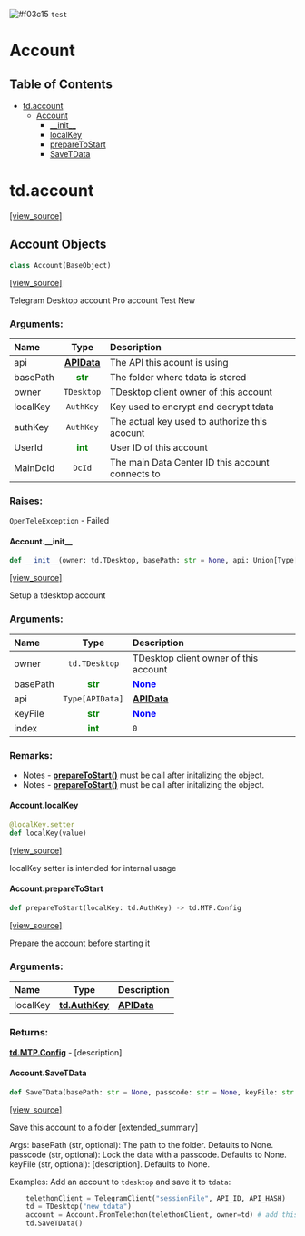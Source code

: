 ![#f03c15](https://via.placeholder.com/15/f03c15/000000?text=+) `test`
# Account

## Table of Contents

* [td.account](#td.account)
  * [Account](#td.account.Account)
    * [\_\_init\_\_](#td.account.Account.__init__)
    * [localKey](#td.account.Account.localKey)
    * [prepareToStart](#td.account.Account.prepareToStart)
    * [SaveTData](#td.account.Account.SaveTData)

<a id="td.account"></a>

# td.account

[[view_source]](https://github.com/thedemons/opentele/blob/e63c9bb552f72354268d8f1b58db18df5ab4e0ea/src\td\account.py#L1)

<a id="td.account.Account"></a>

## Account Objects

```python
class Account(BaseObject)
```

[[view_source]](https://github.com/thedemons/opentele/blob/e63c9bb552f72354268d8f1b58db18df5ab4e0ea/src\td\account.py#L511)

Telegram Desktop account
Pro account
Test New

### Arguments:

| Name | Type | Description |
| :--- | :--: | :---------- |
| api  | <span style="color:blue"><ins>**[APIData](../../APIData#apidata.APIData)**</ins></span> | The API this acount is using |
| basePath  | <span style="color:green">**str**</span> | The folder where tdata is stored |
| owner  | `TDesktop` | TDesktop client owner of this account |
| localKey  | `AuthKey` | Key used to encrypt and decrypt tdata |
| authKey  | `AuthKey` | The actual key used to authorize this acocunt |
| UserId  | <span style="color:green">**int**</span> | User ID of this account |
| MainDcId  | `DcId` | The main Data Center ID this account connects to |

### Raises:

`OpenTeleException` - Failed


<a id="td.account.Account.__init__"></a>

#### Account.\_\_init\_\_

```python
def __init__(owner: td.TDesktop, basePath: str = None, api: Union[Type[APIData], APIData] = APITemplate.TelegramDesktop, keyFile: str = None, index: int = 0) -> None
```

[[view_source]](https://github.com/thedemons/opentele/blob/e63c9bb552f72354268d8f1b58db18df5ab4e0ea/src\td\account.py#L545)

Setup a tdesktop account

### Arguments:

| Name | Type | Description |
| :--- | :--: | :---------- |
| owner  | `td.TDesktop` | TDesktop client owner of this account |
| basePath  | <span style="color:green">**str**</span> | <span style="color:blue">**None**</span> | The folder where tdata is stored |
| api  | `Type[APIData]` | <span style="color:blue"><ins>**[APIData](../../APIData#apidata.APIData)**</ins></span> | <span style="color:blue"><ins>**[APITemplate.TelegramDesktop](../../APIData#apidata.APITemplate.TelegramDesktop)**</ins></span> | The <span style="color:blue"><ins>**[APIData](../../APIData#apidata.APIData)**</ins></span> to use |
| keyFile  | <span style="color:green">**str**</span> | <span style="color:blue">**None**</span> | [description] |
| index  | <span style="color:green">**int**</span> | `0` | [description] |

### Remarks:

- Notes - <span style="color:blue"><ins>**[prepareToStart()](#td.account.Account.prepareToStart)**</ins></span> must be call after initalizing the object.
- Notes - <span style="color:blue"><ins>**[prepareToStart()](#td.account.Account.prepareToStart)**</ins></span> must be call after initalizing the object.


<a id="td.account.Account.localKey"></a>

#### Account.localKey

```python
@localKey.setter
def localKey(value)
```

[[view_source]](https://github.com/thedemons/opentele/blob/e63c9bb552f72354268d8f1b58db18df5ab4e0ea/src\td\account.py#L626)

localKey setter is intended for internal usage

<a id="td.account.Account.prepareToStart"></a>

#### Account.prepareToStart

```python
def prepareToStart(localKey: td.AuthKey) -> td.MTP.Config
```

[[view_source]](https://github.com/thedemons/opentele/blob/e63c9bb552f72354268d8f1b58db18df5ab4e0ea/src\td\account.py#L663)

Prepare the account before starting it

### Arguments:

| Name | Type | Description |
| :--- | :--: | :---------- |
| localKey  | <span style="color:blue"><ins>**[td.AuthKey](../AuthKey#td.auth.AuthKey)**</ins></span> | <span style="color:blue"><ins>**[APIData](../../APIData#apidata.APIData)**</ins></span> |

### Returns:

<span style="color:blue"><ins>**[td.MTP.Config](../MTP#td.mtp.MTP.Config)**</ins></span> - [description]


<a id="td.account.Account.SaveTData"></a>

#### Account.SaveTData

```python
def SaveTData(basePath: str = None, passcode: str = None, keyFile: str = None) -> None
```

[[view_source]](https://github.com/thedemons/opentele/blob/e63c9bb552f72354268d8f1b58db18df5ab4e0ea/src\td\account.py#L771)

Save this account to a folder
[extended_summary]

Args:
    basePath (str, optional): The path to the folder. Defaults to None.
    passcode (str, optional): Lock the data with a passcode. Defaults to None.
    keyFile (str, optional): [description]. Defaults to None.

Examples:
    Add an account to `tdesktop` and save it to `tdata`:
```python
    telethonClient = TelegramClient("sessionFile", API_ID, API_HASH)
    td = TDesktop("new_tdata")
    account = Account.FromTelethon(telethonClient, owner=td) # add this account to td
    td.SaveTData()
```


